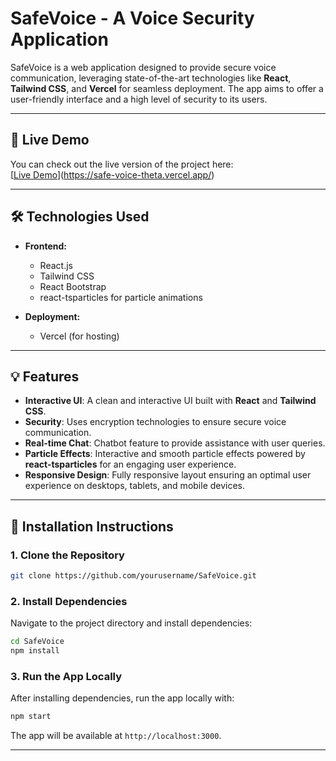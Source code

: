 # SafeVoice - A Voice Security Application

SafeVoice is a web application designed to provide secure voice communication, leveraging state-of-the-art technologies like **React**, **Tailwind CSS**, and **Vercel** for seamless deployment. The app aims to offer a user-friendly interface and a high level of security to its users.

---

## 🚀 Live Demo

You can check out the live version of the project here:  
[[Live Demo](https://your-vercel-deployment-link.vercel.app)](https://safe-voice-theta.vercel.app/)

---

## 🛠️ Technologies Used

- **Frontend:**
  - React.js
  - Tailwind CSS
  - React Bootstrap
  - react-tsparticles for particle animations

- **Deployment:**
  - Vercel (for hosting)

---

## 💡 Features

- **Interactive UI**: A clean and interactive UI built with **React** and **Tailwind CSS**.
- **Security**: Uses encryption technologies to ensure secure voice communication.
- **Real-time Chat**: Chatbot feature to provide assistance with user queries.
- **Particle Effects**: Interactive and smooth particle effects powered by **react-tsparticles** for an engaging user experience.
- **Responsive Design**: Fully responsive layout ensuring an optimal user experience on desktops, tablets, and mobile devices.

---

## 📂 Installation Instructions

### 1. Clone the Repository

```bash
git clone https://github.com/yourusername/SafeVoice.git
````

### 2. Install Dependencies

Navigate to the project directory and install dependencies:

```bash
cd SafeVoice
npm install
```

### 3. Run the App Locally

After installing dependencies, run the app locally with:

```bash
npm start
```

The app will be available at `http://localhost:3000`.

---
